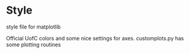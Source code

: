 # Style
style file for matplotlib

Official UofC colors and some nice settings for axes. 
customplots.py has some plotting routines

